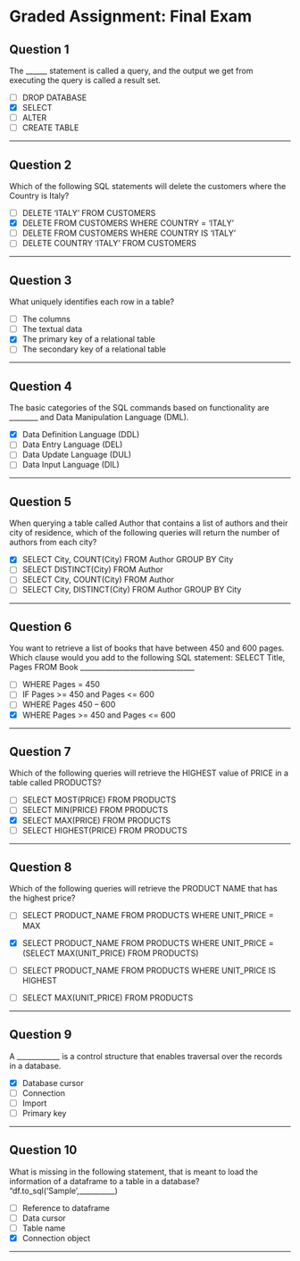 # Graded Assignment: Final Exam

## Question 1
The ______ statement is called a query, and the output we get from executing the query is called a result set.  
- [ ] DROP DATABASE  
- [x] SELECT  
- [ ] ALTER  
- [ ] CREATE TABLE  

---

## Question 2
Which of the following SQL statements will delete the customers where the Country is Italy?  
- [ ] DELETE ‘ITALY’ FROM CUSTOMERS  
- [x] DELETE FROM CUSTOMERS WHERE COUNTRY = ‘ITALY’  
- [ ] DELETE FROM CUSTOMERS WHERE COUNTRY IS ‘ITALY’  
- [ ] DELETE COUNTRY ‘ITALY’ FROM CUSTOMERS  

---

## Question 3
What uniquely identifies each row in a table?  
- [ ] The columns  
- [ ] The textual data  
- [x] The primary key of a relational table  
- [ ] The secondary key of a relational table  

---

## Question 4
The basic categories of the SQL commands based on functionality are ________ and Data Manipulation Language (DML).  
- [x] Data Definition Language (DDL)  
- [ ] Data Entry Language (DEL)  
- [ ] Data Update Language (DUL)  
- [ ] Data Input Language (DIL)  

---

## Question 5
When querying a table called Author that contains a list of authors and their city of residence, which of the following queries will return the number of authors from each city?  
- [x] SELECT City, COUNT(City) FROM Author GROUP BY City  
- [ ] SELECT DISTINCT(City) FROM Author  
- [ ] SELECT City, COUNT(City) FROM Author  
- [ ] SELECT City, DISTINCT(City) FROM Author GROUP BY City  

---

## Question 6
You want to retrieve a list of books that have between 450 and 600 pages. Which clause would you add to the following SQL statement: SELECT Title, Pages FROM Book ________________________________  
- [ ] WHERE Pages = 450  
- [ ] IF Pages >= 450 and Pages <= 600  
- [ ] WHERE Pages 450 – 600  
- [x] WHERE Pages >= 450 and Pages <= 600  

---

## Question 7
Which of the following queries will retrieve the HIGHEST value of PRICE in a table called PRODUCTS?  
- [ ] SELECT MOST(PRICE) FROM PRODUCTS  
- [ ] SELECT MIN(PRICE) FROM PRODUCTS  
- [x] SELECT MAX(PRICE) FROM PRODUCTS  
- [ ] SELECT HIGHEST(PRICE) FROM PRODUCTS  

---

## Question 8
Which of the following queries will retrieve the PRODUCT NAME that has the highest price?  
- [ ] SELECT PRODUCT_NAME FROM PRODUCTS WHERE UNIT_PRICE = MAX  
- [x] SELECT PRODUCT_NAME FROM PRODUCTS WHERE UNIT_PRICE = (SELECT MAX(UNIT_PRICE) FROM PRODUCTS)  
- [ ] SELECT PRODUCT_NAME FROM PRODUCTS WHERE UNIT_PRICE IS HIGHEST  
- [ ] SELECT MAX(UNIT_PRICE) FROM PRODUCTS  


---

## Question 9
A ____________ is a control structure that enables traversal over the records in a database.  
- [x] Database cursor  
- [ ] Connection  
- [ ] Import  
- [ ] Primary key  

---

## Question 10
What is missing in the following statement, that is meant to load the information of a dataframe to a table in a database? “df.to_sql(‘Sample’,__________)  
- [ ] Reference to dataframe  
- [ ] Data cursor  
- [ ] Table name  
- [x] Connection object  

---
